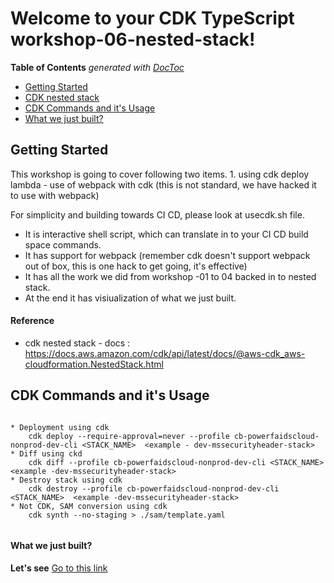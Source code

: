 # Welcome to your CDK TypeScript workshop-06-nested-stack!

<!-- START doctoc generated TOC please keep comment here to allow auto update -->
<!-- DON'T EDIT THIS SECTION, INSTEAD RE-RUN doctoc TO UPDATE -->
**Table of Contents**  *generated with [DocToc](https://github.com/thlorenz/doctoc)*

- [Getting Started](#getting-started)
- [CDK nested stack](#cdk-nested-stack) 
- [CDK Commands and it's Usage](#cdk-commands)  
- [What we just built?](#what-we-built)  

<a name="getting-started"></a>
## Getting Started

This workshop is going to cover following two items.
    1. using cdk deploy lambda
        - use of webpack with cdk (this is not standard, we have hacked it to use with webpack)
 
<a name="cdk-nested-stack"></a>

For simplicity and building towards CI CD, please look at usecdk.sh file. 
- It is interactive shell script, which can translate in to your CI CD build space commands.
- It has support for webpack (remember cdk doesn't support webpack out of box, this is one hack to get going, it's effective)
- It has all the work we did from workshop -01 to 04 backed in to nested stack. 
- At the end it has visiualization of what we just built.

 
#### Reference
  - cdk nested stack - docs : https://docs.aws.amazon.com/cdk/api/latest/docs/@aws-cdk_aws-cloudformation.NestedStack.html 

<a name="cdk-commands"></a>

## CDK Commands and it's Usage
```

* Deployment using cdk
    cdk deploy --require-approval=never --profile cb-powerfaidscloud-nonprod-dev-cli <STACK_NAME>  <example - dev-mssecurityheader-stack>
* Diff using ckd
    cdk diff --profile cb-powerfaidscloud-nonprod-dev-cli <STACK_NAME>  <example -dev-mssecurityheader-stack>
* Destroy stack using cdk
    cdk destroy --profile cb-powerfaidscloud-nonprod-dev-cli <STACK_NAME>  <example -dev-mssecurityheader-stack>
* Not CDK, SAM conversion using cdk
    cdk synth --no-staging > ./sam/template.yaml
  
```

<a name="what-we-built"></a>

#### What we just built?

**Let's see** [Go to this link](./imgs/workshop6.png)